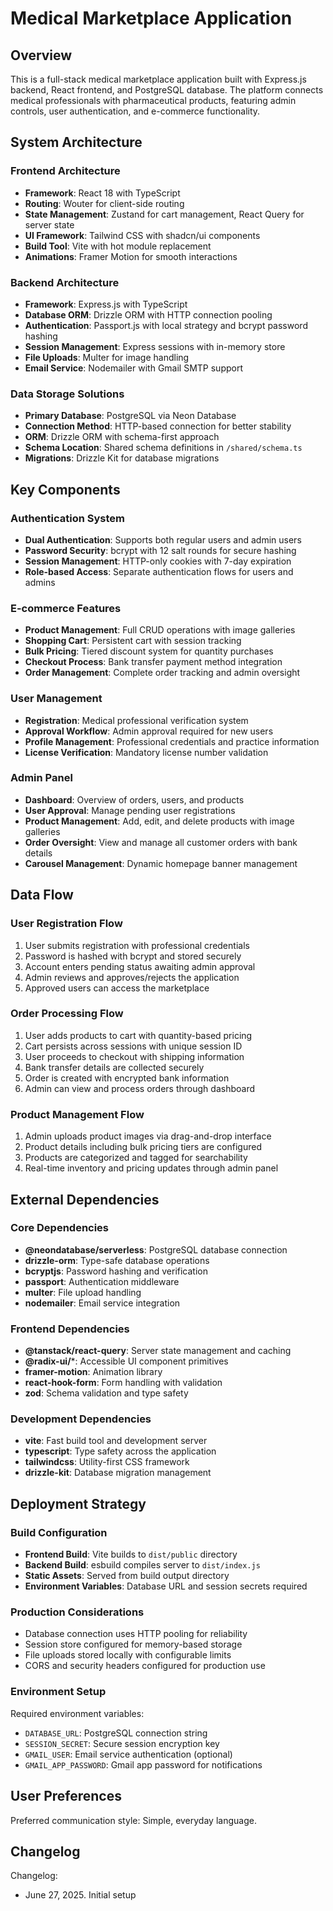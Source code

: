 # Medical Marketplace Application

## Overview

This is a full-stack medical marketplace application built with Express.js backend, React frontend, and PostgreSQL database. The platform connects medical professionals with pharmaceutical products, featuring admin controls, user authentication, and e-commerce functionality.

## System Architecture

### Frontend Architecture
- **Framework**: React 18 with TypeScript
- **Routing**: Wouter for client-side routing
- **State Management**: Zustand for cart management, React Query for server state
- **UI Framework**: Tailwind CSS with shadcn/ui components
- **Build Tool**: Vite with hot module replacement
- **Animations**: Framer Motion for smooth interactions

### Backend Architecture
- **Framework**: Express.js with TypeScript
- **Database ORM**: Drizzle ORM with HTTP connection pooling
- **Authentication**: Passport.js with local strategy and bcrypt password hashing
- **Session Management**: Express sessions with in-memory store
- **File Uploads**: Multer for image handling
- **Email Service**: Nodemailer with Gmail SMTP support

### Data Storage Solutions
- **Primary Database**: PostgreSQL via Neon Database
- **Connection Method**: HTTP-based connection for better stability
- **ORM**: Drizzle ORM with schema-first approach
- **Schema Location**: Shared schema definitions in `/shared/schema.ts`
- **Migrations**: Drizzle Kit for database migrations

## Key Components

### Authentication System
- **Dual Authentication**: Supports both regular users and admin users
- **Password Security**: bcrypt with 12 salt rounds for secure hashing
- **Session Management**: HTTP-only cookies with 7-day expiration
- **Role-based Access**: Separate authentication flows for users and admins

### E-commerce Features
- **Product Management**: Full CRUD operations with image galleries
- **Shopping Cart**: Persistent cart with session tracking
- **Bulk Pricing**: Tiered discount system for quantity purchases
- **Checkout Process**: Bank transfer payment method integration
- **Order Management**: Complete order tracking and admin oversight

### User Management
- **Registration**: Medical professional verification system
- **Approval Workflow**: Admin approval required for new users
- **Profile Management**: Professional credentials and practice information
- **License Verification**: Mandatory license number validation

### Admin Panel
- **Dashboard**: Overview of orders, users, and products
- **User Approval**: Manage pending user registrations
- **Product Management**: Add, edit, and delete products with image galleries
- **Order Oversight**: View and manage all customer orders with bank details
- **Carousel Management**: Dynamic homepage banner management

## Data Flow

### User Registration Flow
1. User submits registration with professional credentials
2. Password is hashed with bcrypt and stored securely
3. Account enters pending status awaiting admin approval
4. Admin reviews and approves/rejects the application
5. Approved users can access the marketplace

### Order Processing Flow
1. User adds products to cart with quantity-based pricing
2. Cart persists across sessions with unique session ID
3. User proceeds to checkout with shipping information
4. Bank transfer details are collected securely
5. Order is created with encrypted bank information
6. Admin can view and process orders through dashboard

### Product Management Flow
1. Admin uploads product images via drag-and-drop interface
2. Product details including bulk pricing tiers are configured
3. Products are categorized and tagged for searchability
4. Real-time inventory and pricing updates through admin panel

## External Dependencies

### Core Dependencies
- **@neondatabase/serverless**: PostgreSQL database connection
- **drizzle-orm**: Type-safe database operations
- **bcryptjs**: Password hashing and verification
- **passport**: Authentication middleware
- **multer**: File upload handling
- **nodemailer**: Email service integration

### Frontend Dependencies
- **@tanstack/react-query**: Server state management and caching
- **@radix-ui/***: Accessible UI component primitives
- **framer-motion**: Animation library
- **react-hook-form**: Form handling with validation
- **zod**: Schema validation and type safety

### Development Dependencies
- **vite**: Fast build tool and development server
- **typescript**: Type safety across the application
- **tailwindcss**: Utility-first CSS framework
- **drizzle-kit**: Database migration management

## Deployment Strategy

### Build Configuration
- **Frontend Build**: Vite builds to `dist/public` directory
- **Backend Build**: esbuild compiles server to `dist/index.js`
- **Static Assets**: Served from build output directory
- **Environment Variables**: Database URL and session secrets required

### Production Considerations
- Database connection uses HTTP pooling for reliability
- Session store configured for memory-based storage
- File uploads stored locally with configurable limits
- CORS and security headers configured for production use

### Environment Setup
Required environment variables:
- `DATABASE_URL`: PostgreSQL connection string
- `SESSION_SECRET`: Secure session encryption key
- `GMAIL_USER`: Email service authentication (optional)
- `GMAIL_APP_PASSWORD`: Gmail app password for notifications

## User Preferences

Preferred communication style: Simple, everyday language.

## Changelog

Changelog:
- June 27, 2025. Initial setup